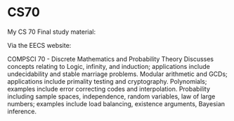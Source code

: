 # CS70
My CS 70 Final study material: 

Via the EECS website: 

COMPSCI 70 - Discrete Mathematics and Probability Theory
Discusses concepts relating to Logic, infinity, and induction; applications include undecidability and stable marriage problems. Modular arithmetic and GCDs; applications include primality testing and cryptography. Polynomials; examples include error correcting codes and interpolation. Probability including sample spaces, independence, random variables, law of large numbers; examples include load balancing, existence arguments, Bayesian inference.
